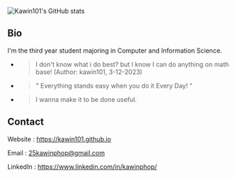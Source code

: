 ![Kawin101's GitHub stats](https://github-readme-stats.vercel.app/api?username=kawin101&show_icons=true&bg_color=00000000)

## Bio
I'm the third year student majoring in Computer and Information Science. 
* > I don't know what i do best? but I know I can do anything on math base! (Author: kawin101, 3-12-2023)
* > " Everything stands easy when you do it Every Day! "
* > I wanna make it to be done useful.

## Contact

Website : https://kawin101.github.io

Email : 25kawinphop@gmail.com

LinkedIn : https://www.linkedin.com/in/kawinphop/
